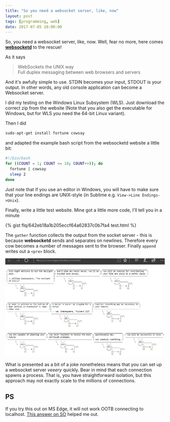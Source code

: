 ```yaml
---
title: "So you need a websocket server, like, now"
layout: post
tags: [programming, web]
date: 2017-07-05 10:00:00
---
```


So, you need a websocket server, like, now. Well, fear no more, here comes __[websocketd][1]__ to the rescue!

As it says

> WebSockets the UNIX way<br>
> Full duplex messaging between web browsers and servers

And it's awfully simple to use. STDIN becomes your input, STDOUT is your output. In other words, any old console application can become a Websocket server.

I did my testing on the Windows Linux Subsystem (WLS). Just download the correct zip
from the website (Note that you also get the executable for Windows, but for WLS you need the 64-bit Linux variant).

Then I did

```bash
sudo-apt-get install fortune cowsay
```

and adapted the example bash script from the websocketd website a little bit:

```bash
#!/bin/bash
for ((COUNT = 1; COUNT <= 10; COUNT++)); do
  fortune | cowsay
  sleep 2
done
```

Just note that if you use an editor in Windows, you will have to make sure that your line endings are UNIX-style (in Sublime e.g. `View->Line Endings->Unix`).

Finally, write a little test website. Mine got a little more code, I'll tell you in a minute

{% gist flq/642eb18a1b205eccf64a62837c0b7fa4 test.html %}

The `gather` function collects the output from the socket server - this is because __websocketd__ sends and separates on newlines. Therefore every cow becomes a number of messages sent to the browser. Finally `append` writes out a `<pre>` block.

![](/public/assets/cowsay_websocketd.png)

What is presented as a bit of a joke nonetheless means that you can set up a websocket server _veeery_ quickly. Bear in mind that each connection spawns a process. That is, you have straightforward isolation, but this approach may not exactly scale to the millions of connections.

## PS

If you try this out on MS Edge, it will not work OOTB connecting to localhost. [This answer on SO][2] helped me out.


[1]: http://websocketd.com/
[2]: https://stackoverflow.com/a/32767256/51428